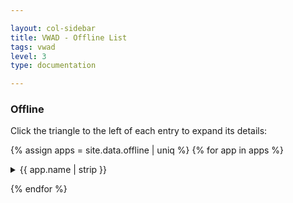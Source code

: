 ```yaml
---

layout: col-sidebar
title: VWAD - Offline List
tags: vwad
level: 3
type: documentation

---
```


### Offline

Click the triangle to the left of each entry to expand its details:

{% assign apps = site.data.offline | uniq %}
{% for app in apps %}
<details>
  <summary> {{ app.name | strip }} </summary>
  <a href="{{ app.url | strip }}"> {{ app.name | strip }} </a> <br>
  Author: {{ app.author | strip }} <br>
  Notes: {{ app.notes | strip }} <br>
  Reference(s) (if any): <br>
  {% for ref in app.references %}
    * <a href="{{ ref.url }}">{{ ref.name }}</a>
  {% endfor %}
  Technology(ies) (if known): <br>
  {% for tech in app.technology %}
    * {{ tech }}
  {% endfor %}
</details>

{% endfor %}
